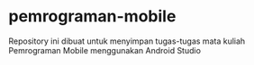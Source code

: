# pemrograman-mobile
Repository ini dibuat untuk menyimpan tugas-tugas mata kuliah Pemrograman Mobile menggunakan Android Studio
